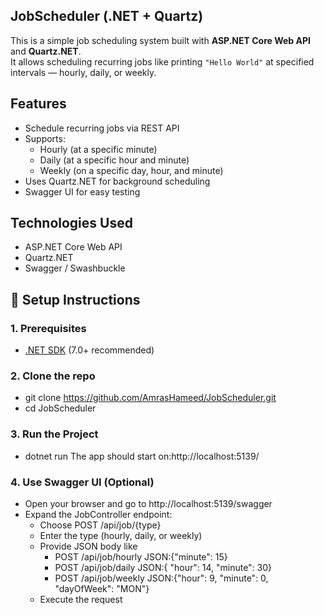 ## JobScheduler (.NET + Quartz)

This is a simple job scheduling system built with **ASP.NET Core Web API** and **Quartz.NET**.  
It allows scheduling recurring jobs like printing `"Hello World"` at specified intervals — hourly, daily, or weekly.

##  Features

- Schedule recurring jobs via REST API
- Supports:
  - Hourly (at a specific minute)
  - Daily (at a specific hour and minute)
  - Weekly (on a specific day, hour, and minute)
- Uses Quartz.NET for background scheduling
- Swagger UI for easy testing

## Technologies Used

- ASP.NET Core Web API
- Quartz.NET
- Swagger / Swashbuckle

## 🔧 Setup Instructions

### 1. Prerequisites

- [.NET SDK](https://dotnet.microsoft.com/download) (7.0+ recommended)

### 2. Clone the repo

- git clone https://github.com/AmrasHameed/JobScheduler.git
- cd JobScheduler

### 3. Run the Project

- dotnet run
The app should start on:http://localhost:5139/

### 4. Use Swagger UI (Optional)

- Open your browser and go to http://localhost:5139/swagger
- Expand the JobController endpoint:
   - Choose POST /api/job/{type}
   - Enter the type (hourly, daily, or weekly)
   - Provide JSON body like 
       - POST /api/job/hourly JSON:{"minute": 15}
       - POST /api/job/daily JSON:{ "hour": 14, "minute": 30}
       - POST /api/job/weekly JSON:{"hour": 9, "minute": 0, "dayOfWeek": "MON"}
   - Execute the request



